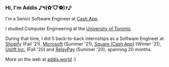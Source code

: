 ### Hi, I'm Addis ♪٩(✿′ᗜ‵✿)۶♪

I'm a Senior Software Engineer at [Cash App](https://cash.app).

I studied Computer Engineering at the [University of Toronto](https://www.engineering.utoronto.ca/).

During that time, I did 5 back-to-back internships as a Software Engineer at [Shopify](https://shopify.com) (Fall '21), [Microsoft](https://microsoft.com) (Summer '21), [Square (Cash App)](https://cash.app) (Winter '21), [Uplift Inc.](https://uplift.com) (Fall '20) and [RelayPay](https://relaypay.io) (Summer '20), spanning 20 months.

More on the web at [addis.world](https://addis.world) :)
